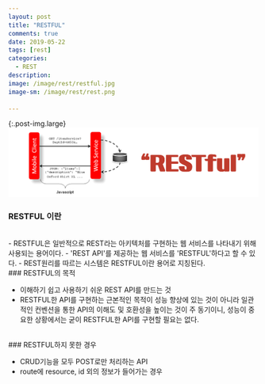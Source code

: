 ```yaml
---
layout: post
title: "RESTFUL"
comments: true
date: 2019-05-22
tags: [rest]
categories:
  - REST
description:
image: /image/rest/restful.jpg
image-sm: /image/rest/rest.png

---
```

<!-- {:.post-img.small}
![producer](/image/rabbitmq/producer.png) -->



{:.post-img.large}
![restful](/image/rest/restfulapi.png)
<br />
### RESTFUL 이란
<br />
- RESTFUL은 일반적으로 REST라는 아키텍처를 구현하는 웹 서비스를 나타내기 위해 사용되는 용어이다.
- 'REST API'를 제공하는 웹 서비스를 'RESTFUL'하다고 할 수 있다.
- REST원리를 따르는 시스템은 RESTFUL이란 용어로 지칭된다.

<br>
### RESTFUL의 목적
<br />

 - 이해하기 쉽고 사용하기 쉬운 REST API를 만드는 것
 - RESTFUL한 API를 구현하는 근본적인 목적이 성능 향상에 있는 것이 아니라 일관적인 컨벤션을 통한 API의 이해도 및 호환성을 높이는 것이 주 동기이니, 성능이 중요한 상황에서는 굳이 RESTFUL한 API를 구현할 필요는 없다.


<br>
### RESTFUL하지 못한 경우
<br />

 - CRUD기능을 모두 POST로만 처리하는 API
 - route에 resource, id 외의 정보가 들어가는 경우
<br /><br />


